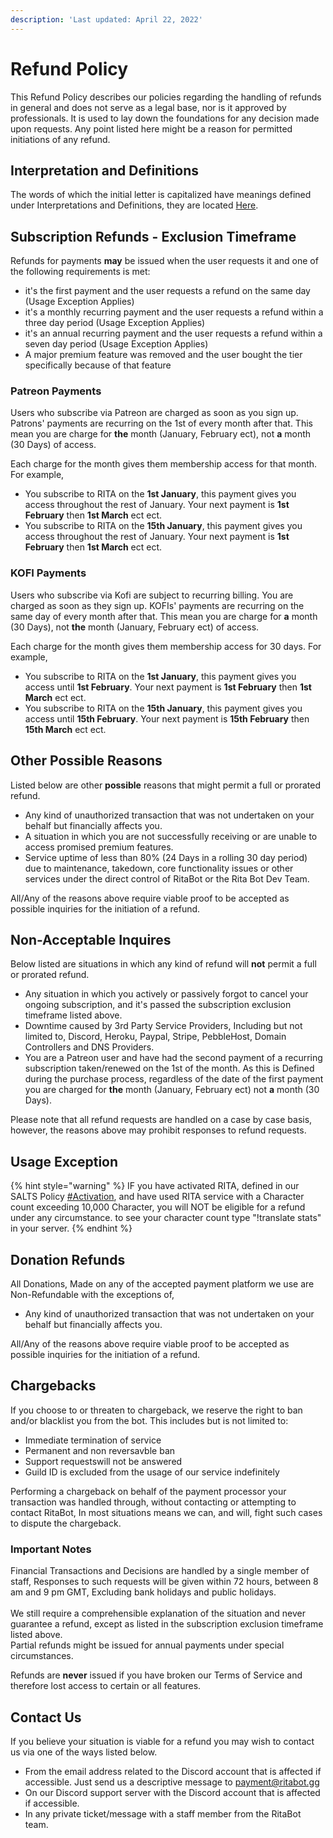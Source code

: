 ```yaml
---
description: 'Last updated: April 22, 2022'
---
```


# Refund Policy

This Refund Policy describes our policies regarding the handling of refunds in general and does not serve as a legal base, nor is it approved by professionals. It is used to lay down the foundations for any decision made upon requests. Any point listed here might be a reason for permitted initiations of any refund.

## Interpretation and Definitions

The words of which the initial letter is capitalized have meanings defined under Interpretations and Definitions, they are located [Here](interpretation-and-definitions.md).&#x20;

## **Subscription Refunds -** Exclusion Timeframe

Refunds for payments **may** be issued when the user requests it and one of the following requirements is met:

* it's the first payment and the user requests a refund on the same day (Usage Exception Applies)
* it's a monthly recurring payment and the user requests a refund within a three day period (Usage Exception Applies)
* it's an annual recurring payment and the user requests a refund within a seven day period (Usage Exception Applies)
* A major premium feature was removed and the user bought the tier specifically because of that feature&#x20;

### Patreon Payments

Users who subscribe via Patreon are charged as soon as you sign up. Patrons' payments are recurring on the 1st of every month after that. This mean you are charge for **the** month (January, February ect), not **a** month (30 Days) of access.

Each charge for the month gives them membership access for that month. For example,&#x20;

* You subscribe to RITA on the **1st January**, this payment gives you access throughout the rest of January. Your next payment is **1st February** then **1st March** ect ect.&#x20;
* You subscribe to RITA on the **15th January**, this payment gives you access throughout the rest of January. Your next payment is **1st February** then **1st March** ect ect.&#x20;

### KOFI Payments

Users who subscribe via Kofi are subject to recurring billing. You are charged as soon as they sign up. KOFIs' payments are recurring on the same day of every month after that. This mean you are charge for **a** month (30 Days), not **the** month (January, February ect) of access.

Each charge for the month gives them membership access for 30 days. For example,&#x20;

* You subscribe to RITA on the **1st January**, this payment gives you access until **1st February**. Your next payment is **1st February** then **1st March** ect ect.&#x20;
* You subscribe to RITA on the **15th January**, this payment gives you access until **15th February**. Your next payment is **15th February** then **15th March** ect ect.&#x20;

## Other Possible Reasons

Listed below are other **possible** reasons that might permit a full or prorated refund.

* Any kind of unauthorized transaction that was not undertaken on your behalf but financially affects you.
* A situation in which you are not successfully receiving or are unable to access promised premium features.
* Service uptime of less than 80% (24 Days in a rolling 30 day period) due to maintenance, takedown, core functionality issues or other services under the direct control of RitaBot or the Rita Bot Dev Team.&#x20;

All/Any of the reasons above require viable proof to be accepted as possible inquiries for the initiation of a refund.

## Non-Acceptable Inquires

Below listed are situations in which any kind of refund will **not** permit a full or prorated refund.

* Any situation in which you actively or passively forgot to cancel your ongoing subscription, and it's passed the subscription exclusion timeframe listed above.
* Downtime caused by 3rd Party Service Providers, Including but not limited to, Discord, Heroku, Paypal, Stripe, PebbleHost, Domain Controllers and DNS Providers.
* You are a Patreon user and have had the second payment of a recurring subscription taken/renewed on the 1st of the month. As this is Defined during the purchase process, regardless of the date of the first payment you are charged for **the** month (January, February ect) not **a** month (30 Days).&#x20;

Please note that all refund requests are handled on a case by case basis, however, the reasons above may prohibit responses to refund requests.

## Usage Exception&#x20;

{% hint style="warning" %}
IF you have activated RITA, defined in our SALTS Policy [#Activation](s.a.l.t.s-policy/#activation-process), and have used RITA service with a Character count exceeding 10,000 Character, you will NOT be eligible for a refund under any circumstance. to see your character count type "!translate stats" in your server.&#x20;
{% endhint %}

## Donation Refunds

All Donations, Made on any of the accepted payment platform we use are Non-Refundable with the exceptions of,

* Any kind of unauthorized transaction that was not undertaken on your behalf but financially affects you.

All/Any of the reasons above require viable proof to be accepted as possible inquiries for the initiation of a refund.

## Chargebacks

If you choose to or threaten to chargeback, we reserve the right to ban and/or blacklist you from the bot. This includes but is not limited to:

* Immediate termination of service
* Permanent and non reversavble ban
* Support requestswill not be answered
* Guild ID is excluded from the usage of our service indefinitely

Performing a chargeback on behalf of the payment processor your transaction was handled through, without contacting or attempting to contact RitaBot, In most situations means we can, and will, fight such cases to dispute the chargeback.

### Important Notes

Financial Transactions and Decisions are handled by a single member of staff, Responses to such requests will be given within 72 hours, between 8 am and 9 pm GMT, Excluding bank holidays and public holidays.\
\
We still require a comprehensible explanation of the situation and never guarantee a refund, except as listed in the subscription exclusion timeframe listed above.\
Partial refunds might be issued for annual payments under special circumstances.

Refunds are **never** issued if you have broken our Terms of Service and therefore lost access to certain or all features.

## Contact Us

If you believe your situation is viable for a refund you may wish to contact us via one of the ways listed below.

* From the email address related to the Discord account that is affected if accessible. Just send us a descriptive message to [payment@ritabot.gg](mailto:payment@ritabot.gg)
* On our Discord support server with the Discord account that is affected if accessible.&#x20;
* In any private ticket/message with a staff member from the RitaBot team.&#x20;
